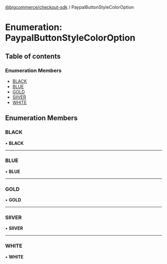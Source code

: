 [@bigcommerce/checkout-sdk](../README.md) / PaypalButtonStyleColorOption

# Enumeration: PaypalButtonStyleColorOption

## Table of contents

### Enumeration Members

- [BLACK](PaypalButtonStyleColorOption.md#black)
- [BLUE](PaypalButtonStyleColorOption.md#blue)
- [GOLD](PaypalButtonStyleColorOption.md#gold)
- [SIlVER](PaypalButtonStyleColorOption.md#silver)
- [WHITE](PaypalButtonStyleColorOption.md#white)

## Enumeration Members

### BLACK

• **BLACK**

___

### BLUE

• **BLUE**

___

### GOLD

• **GOLD**

___

### SIlVER

• **SIlVER**

___

### WHITE

• **WHITE**
